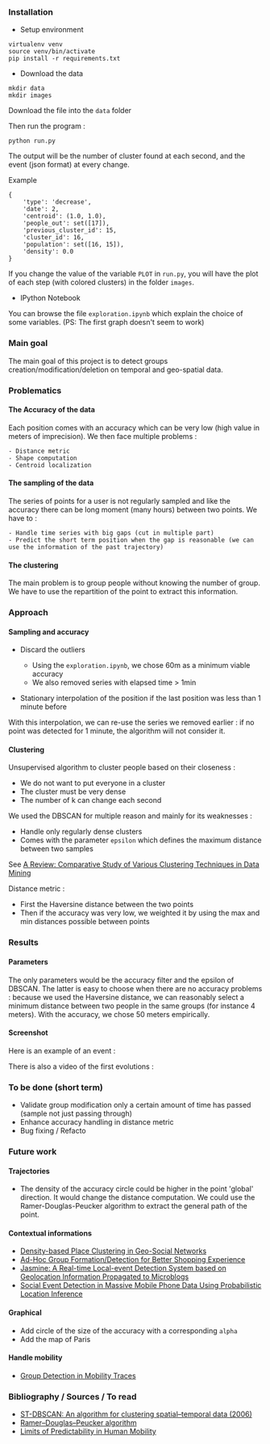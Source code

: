### Installation

- Setup environment

```
virtualenv venv
source venv/bin/activate
pip install -r requirements.txt
```

- Download the data

```
mkdir data
mkdir images
```

Download the file into the `data` folder

Then run the program :

```
python run.py
```

The output will be the number of cluster found at each second, and the event (json format) at every change.

Example

```jso
{
    'type': 'decrease',
    'date': 2,
    'centroid': (1.0, 1.0),
    'people_out': set([17]),
    'previous_cluster_id': 15,
    'cluster_id': 16,
    'population': set([16, 15]),
    'density': 0.0
}
```

If you change the value of the variable `PLOT` in `run.py`, you will have the plot of each step (with colored clusters) in the folder `images`.

- IPython Notebook

You can browse the file `exploration.ipynb` which explain the choice of some variables. (PS: The first graph doesn't seem to work)

### Main goal

The main goal of this project is to detect groups creation/modification/deletion on temporal and geo-spatial data.

### Problematics

#### The Accuracy of the data

Each position comes with an accuracy which can be very low (high value in meters of imprecision). We then face multiple problems :

    - Distance metric
    - Shape computation
    - Centroid localization

#### The sampling of the data

The series of points for a user is not regularly sampled and like the accuracy there can be long moment (many hours) between two points. We have to :

    - Handle time series with big gaps (cut in multiple part)
    - Predict the short term position when the gap is reasonable (we can use the information of the past trajectory)

#### The clustering

The main problem is to group people without knowing the number of group. We have to use the repartition of the point to extract this information.

### Approach

#### Sampling and accuracy

 - Discard the outliers
   - Using the `exploration.ipynb`, we chose 60m as a minimum viable accuracy
   - We also removed series with elapsed time > 1min

 - Stationary interpolation of the position if the last position was less than 1 minute before

With this interpolation, we can re-use the series we removed earlier : if no point was detected for 1 minute, the algorithm will not consider it.

#### Clustering

Unsupervised algorithm to cluster people based on their closeness :

 - We do not want to put everyone in a cluster
 - The cluster must be very dense
 - The number of k can change each second

We used the DBSCAN for multiple reason and mainly for its weaknesses :
 - Handle only regularly dense clusters
 - Comes with the parameter `epsilon` which defines the maximum distance between two samples

See [A Review: Comparative Study of Various Clustering Techniques in Data Mining](https://pdfs.semanticscholar.org/337b/a3775d45858243889d9f638567b849e446d5.pdf)

Distance metric :

  - First the Haversine distance between the two points
  - Then if the accuracy was very low, we weighted it by using the max and min distances possible between points

### Results

#### Parameters

The only parameters would be the accuracy filter and the epsilon of DBSCAN. The latter is easy to choose when there are no accuracy problems : because we used the Haversine distance, we can reasonably select a minimum distance between two people in the same groups (for instance 4 meters). With the accuracy, we chose 50 meters empirically.

#### Screenshot

Here is an example of an event :

There is also a video of the first evolutions :

### To be done (short term)

 - Validate group modification only a certain amount of time has passed (sample not just passing through)
 - Enhance accuracy handling in distance metric
 - Bug fixing / Refacto

### Future work

#### Trajectories

 - The density of the accuracy circle could be higher in the point 'global' direction. It would change the distance computation. We could use the Ramer-Douglas-Peucker algorithm to extract the general path of the point.

#### Contextual informations

 - [Density-based Place Clustering in Geo-Social Networks](http://i.cs.hku.hk/~nikos/sigmod14.pdf)
 - [Ad-Hoc Group Formation/Detection for Better Shopping Experience](http://www.ijeit.com/vol%202/Issue%205/IJEIT1412201211_04.pdf)
 - [Jasmine: A Real-time Local-event Detection System based on Geolocation Information Propagated to Microblogs](https://pdfs.semanticscholar.org/ecc1/3be3e07f8f1c74c5212d576374abbb355f38.pdf)
 - [Social Event Detection in Massive Mobile Phone Data Using Probabilistic Location Inference](https://hal.inria.fr/file/index/docid/627122/filename/socialcom_2011.pdf)

#### Graphical

 - Add circle of the size of the accuracy with a corresponding `alpha`
 - Add the map of Paris

#### Handle mobility

 - [Group Detection in Mobility Traces](https://pdfs.semanticscholar.org/0b1d/d3f9411b595f5f75e365b175479866ed93bc.pdf)

### Bibliography / Sources / To read

 - [ST-DBSCAN: An algorithm for clustering spatial–temporal data (2006)](http://kt.ijs.si/markodebeljak/Lectures/Seminar_MPS/2012_on/Seminars_2015_16/Matej%20Senozetnik/Matej%20Senozetnik%20references/Birant,%20ST-DBSCAN%20An%20algorithm%20for%20clustering.pdf)
 - [Ramer–Douglas–Peucker algorithm](https://github.com/sebleier/RDP)
 - [Limits of Predictability in Human Mobility](https://zehui.yolasite.com/resources/Limits%20of%20Predictability%20in%20Human%20Mobility.pdf)